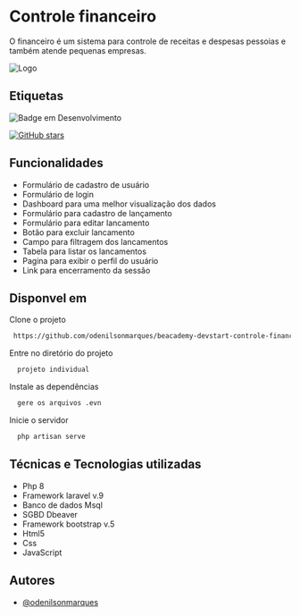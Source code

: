 
# Controle financeiro

O financeiro é um sistema para controle de 
receitas e despesas pessoias e também atende pequenas empresas.




![Logo](https://user-images.githubusercontent.com/53958086/186431800-dd2dca35-59af-4da6-96f2-76e9bc4771c4.jpeg)


## Etiquetas

![Badge em Desenvolvimento](https://img.shields.io/static/v1?label=STATUS&message=DESENVOLVIDO&color=g&style=for-the-badge)

[![GitHub stars](https://img.shields.io/github/stars/odenilsonmarques/beacademy-devstart-controle-financeiro?style=social)](https://github.com/odenilsonmarques/beacademy-devstart-controle-financeiro/stargazers)
## Funcionalidades

- Formulário de cadastro de usuário
- Formulário de login
- Dashboard para uma melhor visualização dos dados
- Formulário para cadastro de lançamento
- Formulário para editar lancamento
- Botão para excluir lancamento
- Campo para filtragem dos lancamentos
- Tabela para listar os lancamentos
- Pagina para exibir o perfil do usuário
- Link para encerramento da sessão 


## Disponvel em

Clone o projeto

```bash
 https://github.com/odenilsonmarques/beacademy-devstart-controle-financeiro.git
```

Entre no diretório do projeto

```bash
  projeto individual
```

Instale as dependências

```bash
  gere os arquivos .evn 
```

Inicie o servidor

```bash
  php artisan serve
```


## Técnicas e Tecnologias utilizadas

 - Php 8
 - Framework laravel v.9
 - Banco de dados Msql
 - SGBD Dbeaver
 - Framework bootstrap v.5
 - Html5
 - Css
 - JavaScript
 


## Autores

- [@odenilsonmarques](https://www.github.com/odenilsonmarques)

